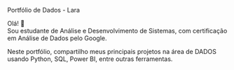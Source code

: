 Portfólio de Dados - Lara

Olá! 👋  
Sou estudante de Análise e Desenvolvimento de Sistemas, com certificação em Análise de Dados pelo Google.

Neste portfólio, compartilho meus principais projetos na área de DADOS usando Python, SQL, Power BI, entre outras ferramentas.

